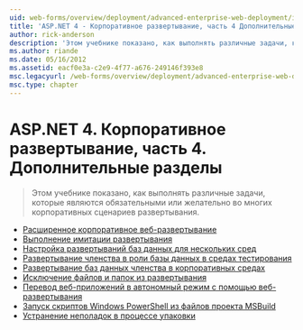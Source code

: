 ```yaml
---
uid: web-forms/overview/deployment/advanced-enterprise-web-deployment/index
title: 'ASP.NET 4 - Корпоративное развертывание, часть 4 Дополнительные разделы | Документация Майкрософт'
author: rick-anderson
description: 'Этом учебнике показано, как выполнять различные задачи, которые являются обязательными или желательно во многих корпоративных сценариев развертывания.'
ms.author: riande
ms.date: 05/16/2012
ms.assetid: eacf0e3a-c2e9-4f77-a676-249146f393e8
msc.legacyurl: /web-forms/overview/deployment/advanced-enterprise-web-deployment
msc.type: chapter
---
```

<a name="aspnet-4---enterprise-deployment-series-4-advanced-topics"></a>ASP.NET 4. Корпоративное развертывание, часть 4. Дополнительные разделы
====================
> Этом учебнике показано, как выполнять различные задачи, которые являются обязательными или желательно во многих корпоративных сценариев развертывания.


- [Расширенное корпоративное веб-развертывание](advanced-enterprise-web-deployment.md)
- [Выполнение имитации развертывания](performing-a-what-if-deployment.md)
- [Настройка развертываний баз данных для нескольких сред](customizing-database-deployments-for-multiple-environments.md)
- [Развертывание членства в роли базы данных в средах тестирования](deploying-database-role-memberships-to-test-environments.md)
- [Развертывание баз данных членства в корпоративных средах](deploying-membership-databases-to-enterprise-environments.md)
- [Исключение файлов и папок из развертывания](excluding-files-and-folders-from-deployment.md)
- [Перевод веб-приложений в автономный режим с помощью веб-развертывания](taking-web-applications-offline-with-web-deploy.md)
- [Запуск скриптов Windows PowerShell из файлов проекта MSBuild](running-windows-powershell-scripts-from-msbuild-project-files.md)
- [Устранение неполадок в процессе упаковки](troubleshooting-the-packaging-process.md)
